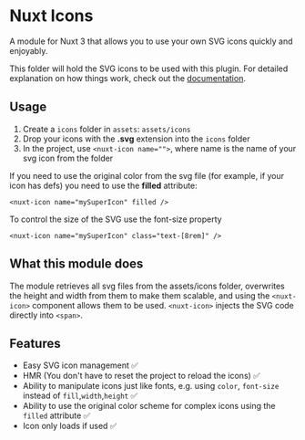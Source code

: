 # Nuxt Icons
A module for Nuxt 3 that allows you to use your own SVG icons quickly and enjoyably.

This folder will hold the SVG icons to be used with this plugin.
For detailed explanation on how things work, check out the [documentation](https://github.com/gitFoxCode/nuxt-icons).

## Usage
1. Create a `icons` folder in `assets`: `assets/icons`
2. Drop your icons with the **.svg** extension into the `icons` folder
3. In the project, use `<nuxt-icon name="">`, where name is the name of your svg icon from the folder

If you need to use the original color from the svg file (for example, if your icon has defs) you need to use the **filled** attribute: <br>

```Vue
<nuxt-icon name="mySuperIcon" filled />
```

To control the size of the SVG use the font-size property
```Vue
<nuxt-icon name="mySuperIcon" class="text-[8rem]" />
```

## What this module does
The module retrieves all svg files from the assets/icons folder, overwrites the height and width from them to make them scalable, and using the `<nuxt-icon>` component allows them to be used. `<nuxt-icon>` injects the SVG code directly into `<span>`.

## Features
- Easy SVG icon management ✅
- HMR (You don't have to reset the project to reload the icons) ✅
- Ability to manipulate icons just like fonts, e.g. using `color`, `font-size` instead of `fill`,`width`,`height` ✅
- Ability to use the original color scheme for complex icons using the `filled` attribute ✅
- Icon only loads if used ✅
